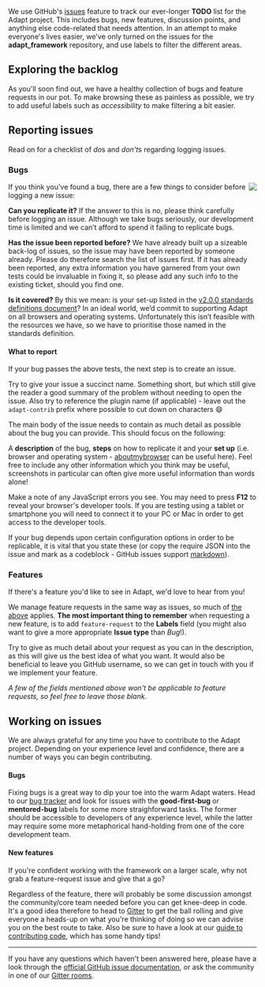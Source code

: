 We use GitHub's [issues](https://guides.github.com/features/issues/) feature to track our ever-longer **TODO** list for the Adapt project. This includes bugs, new features, discussion points, and anything else code-related that needs attention. In an attempt to make everyone's lives easier, we've only turned on the issues for the **adapt_framework** repository, and use labels to filter the different areas. 

## Exploring the backlog

As you'll soon find out, we have a healthy collection of bugs and feature requests in our pot. To make browsing these as painless as possible, we try to add useful labels such as *accessibility* to make filtering a bit easier.

## Reporting issues

Read on for a checklist of *do*s and *don't*s regarding logging issues.

### Bugs

<img src="https://github.com/taylortom/notes/blob/master/assets/bug-feature.jpg" align="right">
If you think you’ve found a bug, there are a few things to consider before logging a new issue:

**Can you replicate it?** If the answer to this is no, please think carefully before logging an issue. Although we take bugs seriously, our development time is limited and we can’t afford to spend it failing to replicate bugs.

**Has the issue been reported before?** We have already built up a sizeable back-log of issues, so the issue may have been reported by someone already. Please do therefore search the list of issues first. If it has already been reported, any extra information you have garnered from your own tests could be invaluable in fixing it, so please add any such info to the existing ticket, should you find one.

**Is it covered?** By this we mean: is your set-up listed in the [v2.0.0 standards definitions document](https://community.adaptlearning.org/pluginfile.php/24/mod_forum/attachment/3397/Adapt_Framework_v2.0.0_standards_definitions_draft.pdf)? In an ideal world, we’d commit to supporting Adapt on all browsers and operating systems. Unfortunately this isn’t feasible with the resources we have, so we have to prioritise those named in the standards definition.

#### What to report

If your bug passes the above tests, the next step is to create an issue.

Try to give your issue a succinct name. Something short, but which still give the reader a good summary of the problem without needing to open the issue. Also try to reference the plugin name (if applicable) - leave out the `adapt-contrib` prefix where possible to cut down on characters :smile:

The main body of the issue needs to contain as much detail as possible about the bug you can provide. This should focus on the following:

A **description** of the bug, **steps** on how to replicate it and your **set up** (i.e. browser and operating system - [aboutmybrowser](http://aboutmybrowser.com) can be useful here). Feel free to include any other information which you think may be useful, screenshots in particular can often give more useful information than words alone!

Make a note of any JavaScript errors you see. You may need to press **F12** to reveal your browser's developer tools. If you are testing using a tablet or smartphone you will need to connect it to your PC or Mac in order to get access to the developer tools.

If your bug depends upon certain configuration options in order to be replicable, it is vital that you state these (or copy the require JSON into the issue and mark as a codeblock - GitHub issues support [markdown](https://guides.github.com/features/mastering-markdown/)).

### Features

If there's a feature you'd like to see in Adapt, we'd love to hear from you!

We manage feature requests in the same way as issues, so much of [the above](#reporting-an-issue) applies. **The most important thing to remember** when requesting a new feature, is to add `feature-request` to the **Labels** field (you might also want to give a more appropriate **Issue type** than *Bug*!).

Try to give as much detail about your request as you can in the description, as this will give us the best idea of what you want. It would also be beneficial to leave you GitHub username, so we can get in touch with you if we implement your feature.

*A few of the fields mentioned above won't be applicable to feature requests, so feel free to leave those blank.*

## Working on issues

We are always grateful for any time you have to contribute to the Adapt project. Depending on your experience level and confidence, there are a number of ways you can begin contributing.

#### Bugs

Fixing bugs is a great way to dip your toe into the warm Adapt waters. Head to our [bug tracker](https://github.com/adaptlearning/adapt_framework/wiki/Using-the-bug-tracker) and look for issues with the **good-first-bug** or **mentored-bug** labels for some more straighforward tasks. The former should be accessible to developers of any experience level, while the latter may require some more metaphorical hand-holding from one of the core development team.

#### New features

If you're confident working with the framework on a larger scale, why not grab a feature-request issue and give that a go? 

Regardless of the feature, there will probably be some discussion amongst the community/core team needed before you can get knee-deep in code. It's a good idea therefore to head to [Gitter](https://gitter.im/orgs/adaptlearning/rooms) to get the ball rolling and give everyone a heads-up on what you're thinking of doing so we can advise you on the best route to take. Also be sure to have a look at our [guide to contributing code](https://github.com/adaptlearning/adapt_framework/wiki/Contributing-code), which has some handy tips!

***

If you have any questions which haven't been answered here, please have a look through the [official GitHub issue documentation](https://guides.github.com/features/issues/), or ask the community in one of our [Gitter rooms](https://gitter.im/orgs/adaptlearning/rooms).